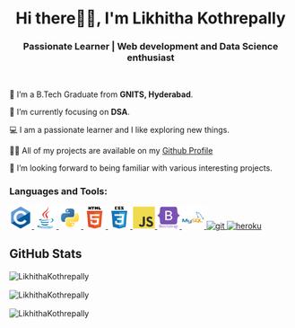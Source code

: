 

<!--
**LikhithaKothrepally/LikhithaKothrepally** is a ✨ _special_ ✨ repository because its `README.md` (this file) appears on your GitHub profile.

Here are some ideas to get you started:

- 🔭 I’m currently working on ...
- 🌱 I’m currently learning ...
- 👯 I’m looking to collaborate on ...
- 🤔 I’m looking for help with ...
- 💬 Ask me about ...
- 📫 How to reach me: ...
- 😄 Pronouns: ...
- ⚡ Fun fact: ...
-->
<link rel="preconnect" href="https://fonts.gstatic.com">
<link href="https://fonts.googleapis.com/css2?family=Acme&family=Balsamiq+Sans&display=swap" rel="stylesheet">

<h1 align="center">Hi there👋🤗, I'm Likhitha Kothrepally</h1>
<h3 align="center">Passionate Learner | Web development and Data Science enthusiast</h3><br />

🔭 I’m a B.Tech Graduate from **GNITS, Hyderabad**.

🌱 I’m currently focusing on  **DSA**.<br >

💻 I am a passionate learner and I like exploring new things.<br >

👩‍💻 All of my projects are available on my [Github Profile](https://github.com/LikhithaKothrepally?tab=repositories)

👯 I’m looking forward to being familiar with various interesting projects.


<!--<h3 align="left">Connect with me:</h3>
<p align="left">
 <a href="https://linkedin.com/in/keerthana-pravallika-samudrala" target="blank"><img align="center" src="https://raw.githubusercontent.com/rahuldkjain/github-profile-readme-generator/master/src/images/icons/Social/linked-in-alt.svg" alt="keerthana-pravallika-samudrala" height="30" width="40" /></a>
<a href="https://twitter.com/keerthanap21" target="blank"><img align="center" src="https://raw.githubusercontent.com/rahuldkjain/github-profile-readme-generator/master/src/images/icons/Social/twitter.svg" alt="keerthanap21" height="30" width="40" /></a>
<a href="https://discord.gg/Keerthana Pravallika#6483" target="blank"><img align="center" src="https://raw.githubusercontent.com/rahuldkjain/github-profile-readme-generator/master/src/images/icons/Social/discord.svg" alt="6483" height="30" width="40" /></a>
<a href="https://www.hackerrank.com/keerthanapraval1" target="blank"><img align="center" src="https://raw.githubusercontent.com/rahuldkjain/github-profile-readme-generator/master/src/images/icons/Social/hackerrank.svg" alt="keerthanapraval1" height="30" width="40" /></a>
<a href="https://www.leetcode.com/keerthanapravallika" target="blank"><img align="center" src="https://raw.githubusercontent.com/rahuldkjain/github-profile-readme-generator/master/src/images/icons/Social/leet-code.svg" alt="keerthanapravallika" height="30" width="40" /></a>
<a href="https://auth.geeksforgeeks.org/user/keerthanapravallika/profile" target="blank"><img align="center" src="https://raw.githubusercontent.com/rahuldkjain/github-profile-readme-generator/master/src/images/icons/Social/geeks-for-geeks.svg" alt="keerthanapravallika/profile" height="30" width="40" /></a>
..
</p> -->

<h3 align="left">Languages and Tools:</h3>
<p align="left"> <a href="https://www.cprogramming.com/" target="_blank"> <img src="https://raw.githubusercontent.com/devicons/devicon/master/icons/c/c-original.svg" alt="c" width="40" height="40"/> </a><a href="https://www.java.com" target="_blank"> <img src="https://raw.githubusercontent.com/devicons/devicon/master/icons/java/java-original.svg" alt="java" width="40" height="40"/> </a><a href="https://www.python.org" target="_blank"> <img src="https://raw.githubusercontent.com/devicons/devicon/master/icons/python/python-original.svg" alt="python" width="40" height="40"/> </a><a href="https://www.w3.org/html/" target="_blank"> <img src="https://raw.githubusercontent.com/devicons/devicon/master/icons/html5/html5-original-wordmark.svg" alt="html5" width="40" height="40"/> </a><a href="https://www.w3schools.com/css/" target="_blank"> <img src="https://raw.githubusercontent.com/devicons/devicon/master/icons/css3/css3-original-wordmark.svg" alt="css3" width="40" height="40"/> </a><a href="https://developer.mozilla.org/en-US/docs/Web/JavaScript" target="_blank"> <img src="https://raw.githubusercontent.com/devicons/devicon/master/icons/javascript/javascript-original.svg" alt="javascript" width="40" height="40"/> </a><a href="https://getbootstrap.com" target="_blank"> <img src="https://raw.githubusercontent.com/devicons/devicon/master/icons/bootstrap/bootstrap-plain-wordmark.svg" alt="bootstrap" width="40" height="40"/> </a><a href="https://www.mysql.com/" target="_blank"> <img src="https://raw.githubusercontent.com/devicons/devicon/master/icons/mysql/mysql-original-wordmark.svg" alt="mysql" width="40" height="40"/></a><a href="https://git-scm.com/" target="_blank"> <img src="https://www.vectorlogo.zone/logos/git-scm/git-scm-icon.svg" alt="git" width="40" height="40"/> </a><a href="https://heroku.com" target="_blank"> <img src="https://www.vectorlogo.zone/logos/heroku/heroku-icon.svg" alt="heroku" width="40" height="40"/> </a> </p>

<h2 >GitHub Stats</h2>

<p align="center">
 <p><img align="center" src="https://github-readme-stats.vercel.app/api?username=LikhithaKothrepally&show_icons=true&locale=en" alt="LikhithaKothrepally" /></p>
 <p><img align="center" src="https://github-readme-streak-stats.herokuapp.com/?user=LikhithaKothrepally&" alt="LikhithaKothrepally" /></p>
 <p><img align="center" src="https://github-readme-stats.vercel.app/api/top-langs?username=LikhithaKothrepally&show_icons=true&locale=en&layout=compact" alt="LikhithaKothrepally" /></p>
</p>









